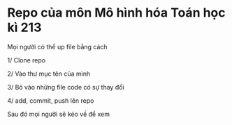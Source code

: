 # Repo của môn Mô hình hóa Toán học kì 213
Mọi người có thể up file bằng cách

1/ Clone repo

2/ Vào thư mục tên của mình

3/ Bỏ vào những file code có sự thay đổi

4/ add, commit, push lên repo

Sau đó mọi người sẽ kéo về để xem
